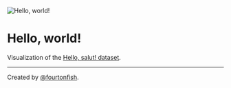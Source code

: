 ![Hello, world!](https://cdn.glitch.com/a2518d3c-4005-4f7c-997e-35c746b866e0%2Fhello-world.gif?1548593398618)
# Hello, world!

Visualization of the [Hello, salut! dataset](https://www.kaggle.com/fourtonfish/hello-salut).

----------------------------------------------------------------
Created by [@fourtonfish](https://twitter.com/fourtonfish).